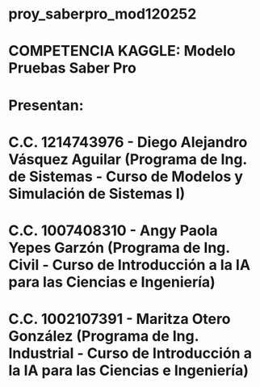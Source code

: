 # proy_saberpro_mod120252
# COMPETENCIA KAGGLE: Modelo Pruebas Saber Pro 
# Presentan:
# C.C. 1214743976 - Diego Alejandro Vásquez Aguilar (Programa de Ing. de Sistemas - Curso de Modelos y Simulación de Sistemas I)
# C.C. 1007408310 - Angy Paola Yepes Garzón (Programa de Ing. Civil - Curso de Introducción a la IA para las Ciencias e Ingeniería)
# C.C. 1002107391 - Maritza Otero González (Programa de Ing. Industrial - Curso de Introducción a la IA para las Ciencias e Ingeniería)
